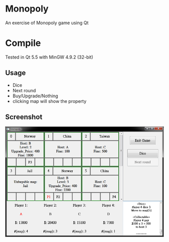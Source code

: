 # Monopoly
An exercise of Monopoly game using Qt

# Compile
Tested in Qt 5.5 with MinGW 4.9.2 (32-bit)

## Usage
- Dice
- Next round
- Buy/Upgrade/Nothing
- clicking map will show the property

## Screenshot
![image](screenshot.png)
